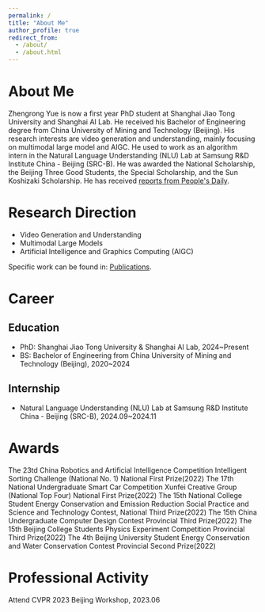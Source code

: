 ```yaml
---
permalink: /
title: "About Me"
author_profile: true
redirect_from: 
  - /about/
  - /about.html
---
```


About Me
======
Zhengrong Yue is now a first year PhD student at Shanghai Jiao Tong University and Shanghai AI Lab. He received his Bachelor of Engineering degree from China University of Mining and Technology (Beijing). His research interests are video generation and understanding, mainly focusing on multimodal large model and AIGC. He used to work as an algorithm intern in the Natural Language Understanding (NLU) Lab at Samsung R&D Institute China - Beijing (SRC-B). He was awarded the National Scholarship, the Beijing Three Good Students, the Special Scholarship, and the Sun Koshizaki Scholarship. He has received [reports from People's Daily]([http://paper.people.com.cn/rmrb/html/2023-05/04/nw.D110000renmrb_20230504_1-13.htm](http://edu.people.com.cn/n1/2023/0504/c1006-32677693.html)).

Research Direction
======
- Video Generation and Understanding
- Multimodal Large Models
- Artificial Intelligence and Graphics Computing (AIGC)

Specific work can be found in: [Publications](https://yuezhengrong.github.io/publications/).

Career
======
Education
------
- PhD: Shanghai Jiao Tong University & Shanghai AI Lab, 2024~Present
- BS: Bachelor of Engineering from China University of Mining and Technology (Beijing), 2020~2024

Internship
------
- Natural Language Understanding (NLU) Lab at Samsung R&D Institute China - Beijing (SRC-B), 2024.09~2024.11

Awards
======
The 23td China Robotics and Artificial Intelligence Competition Intelligent Sorting Challenge (National No. 1) National First Prize(2022)
The 17th National Undergraduate Smart Car Competition Xunfei Creative Group (National Top Four) National First Prize(2022)
The 15th National College Student Energy Conservation and Emission Reduction Social Practice and Science and Technology Contest, National Third Prize(2022)
The 15th China Undergraduate Computer Design Contest Provincial Third Prize(2022)
The 15th Beijing College Students Physics Experiment Competition Provincial Third Prize(2022)
The 4th Beijing University Student Energy Conservation and Water Conservation Contest Provincial Second Prize(2022)

Professional Activity
======
Attend CVPR 2023 Beijing Workshop, 2023.06
